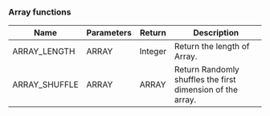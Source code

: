 ### Array functions

| Name          | Parameters | Return  | Description                                                |
| ------------- | ---------- | ------- | ---------------------------------------------------------- |
| ARRAY_LENGTH  | ARRAY      | Integer | Return the length of Array.                                |
| ARRAY_SHUFFLE | ARRAY      | ARRAY   | Return Randomly shuffles the first dimension of the array. |
